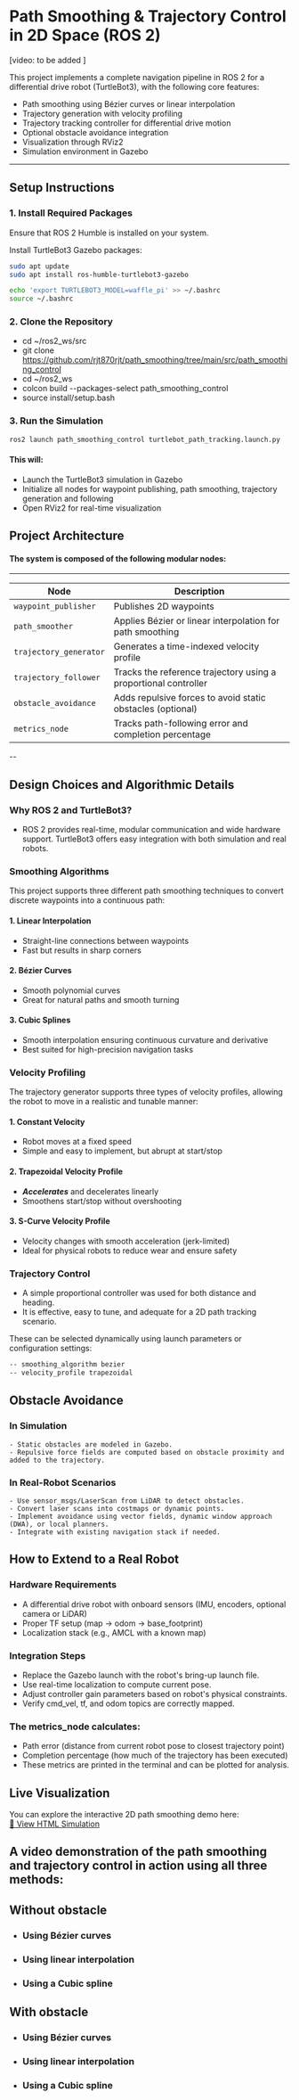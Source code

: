 # Path Smoothing & Trajectory Control in 2D Space (ROS 2)
[video: to be added ]

This project implements a complete navigation pipeline in ROS 2 for a differential drive robot (TurtleBot3), with the following core features:

- Path smoothing using Bézier curves or linear interpolation
- Trajectory generation with velocity profiling
- Trajectory tracking controller for differential drive motion
- Optional obstacle avoidance integration
- Visualization through RViz2
- Simulation environment in Gazebo

---

## Setup Instructions

### 1. Install Required Packages

Ensure that ROS 2 Humble is installed on your system.

Install TurtleBot3 Gazebo packages:

```bash
sudo apt update
sudo apt install ros-humble-turtlebot3-gazebo
```

```bash
echo 'export TURTLEBOT3_MODEL=waffle_pi' >> ~/.bashrc
source ~/.bashrc
```
### 2. Clone the Repository
- cd ~/ros2_ws/src
- git clone <https://github.com/rjt870rjt/path_smoothing/tree/main/src/path_smoothing_control>
- cd ~/ros2_ws
- colcon build --packages-select path_smoothing_control
- source install/setup.bash

### 3. Run the Simulation
```bash
ros2 launch path_smoothing_control turtlebot_path_tracking.launch.py
```
#### This will:
- Launch the TurtleBot3 simulation in Gazebo
- Initialize all nodes for waypoint publishing, path smoothing, trajectory generation and following
- Open RViz2 for real-time visualization    

## Project Architecture
#### The system is composed of the following modular nodes:
----
| Node                   | Description                                                     |
| ---------------------- | --------------------------------------------------------------- |
| `waypoint_publisher`   | Publishes 2D waypoints                                          |
| `path_smoother`        | Applies Bézier or linear interpolation for path smoothing       |
| `trajectory_generator` | Generates a time-indexed velocity profile                       |
| `trajectory_follower`  | Tracks the reference trajectory using a proportional controller |
| `obstacle_avoidance`   | Adds repulsive forces to avoid static obstacles (optional)      |
| `metrics_node`         | Tracks path-following error and completion percentage           |
--

## Design Choices and Algorithmic Details
### Why ROS 2 and TurtleBot3?

- ROS 2 provides real-time, modular communication and wide hardware support. TurtleBot3 offers easy integration with both simulation and real robots.
### Smoothing Algorithms
This project supports three different path smoothing techniques to convert discrete waypoints into a continuous path:

#### 1. Linear Interpolation
- Straight-line connections between waypoints
- Fast but results in sharp corners

#### 2. Bézier Curves
- Smooth polynomial curves
- Great for natural paths and smooth turning

#### 3. Cubic Splines
- Smooth interpolation ensuring continuous curvature and derivative
- Best suited for high-precision navigation tasks

### Velocity Profiling
The trajectory generator supports three types of velocity profiles, allowing the robot to move in a realistic and tunable manner:

#### 1. Constant Velocity
- Robot moves at a fixed speed
- Simple and easy to implement, but abrupt at start/stop

#### 2. Trapezoidal Velocity Profile
- ***Accelerates*** and decelerates linearly
- Smoothens start/stop without overshooting

#### 3. S-Curve Velocity Profile
- Velocity changes with smooth acceleration (jerk-limited)
- Ideal for physical robots to reduce wear and ensure safety

### Trajectory Control
- A simple proportional controller was used for both distance and heading.
- It is effective, easy to tune, and adequate for a 2D path tracking scenario.

These can be selected dynamically using launch parameters or configuration settings:
```bash 
-- smoothing_algorithm bezier
-- velocity_profile trapezoidal
```
## Obstacle Avoidance
### In Simulation
    - Static obstacles are modeled in Gazebo.
    - Repulsive force fields are computed based on obstacle proximity and added to the trajectory.
### In Real-Robot Scenarios
    - Use sensor_msgs/LaserScan from LiDAR to detect obstacles.
    - Convert laser scans into costmaps or dynamic points.
    - Implement avoidance using vector fields, dynamic window approach (DWA), or local planners.
    - Integrate with existing navigation stack if needed.

## How to Extend to a Real Robot
### Hardware Requirements

- A differential drive robot with onboard sensors (IMU, encoders, optional camera or LiDAR)
- Proper TF setup (map -> odom -> base_footprint)
- Localization stack (e.g., AMCL with a known map)

### Integration Steps
- Replace the Gazebo launch with the robot's bring-up launch file.
- Use real-time localization to compute current pose.
- Adjust controller gain parameters based on robot's physical constraints.
- Verify cmd_vel, tf, and odom topics are correctly mapped.

### The metrics_node calculates:
- Path error (distance from current robot pose to closest trajectory point)
- Completion percentage (how much of the trajectory has been executed)
- These metrics are printed in the terminal and can be plotted for analysis.

## Live Visualization

You can explore the interactive 2D path smoothing demo here:  
[🔗 View HTML Simulation](https://rjt870rjt.github.io/web_interface/)

## A video demonstration of the path smoothing and trajectory control in action using all three methods:

## Without obstacle
- ### Using Bézier curves


- ### Using linear interpolation


- ### Using a Cubic spline

## With obstacle
- ### Using Bézier curves


- ### Using linear interpolation


- ### Using a Cubic spline

